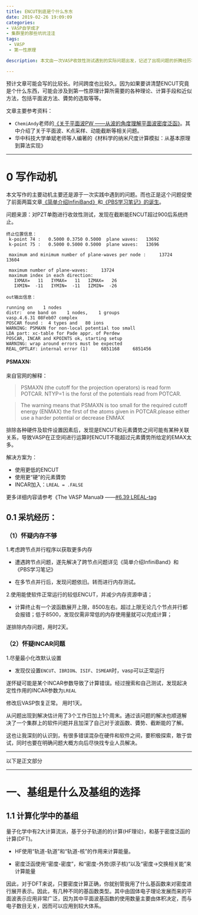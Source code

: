 ```yaml
---
title: ENCUT到底是个什么东东
date: 2019-02-26 19:09:09
categories:  
- VASP自学成才
- 集群里的那些坑坑洼洼
tags: 
 - VASP
 - 第一性原理

description: 本文由一次VASP收敛性测试遇到的实际问题出发，记述了出现问题的折腾经历和解决方案，以及对第一性原理一些概念的理解。

---
```


预计文章可能会写的比较长。时间跨度也比较久。因为如果要讲清楚ENCUT究竟是个什么东西，可能会涉及到第一性原理计算所需要的各种理论、计算手段和近似方法，包括平面波方法、贗势的选取等等。

文章主要参考资料：
- `ChemiAndy`老师的[《关于平面波PW ——从波的角度理解平面波密度泛函》](http://chemiandy.lofter.com/post/1d254b22_69a16c6)。其中介绍了关于平面波、K点采样、动能截断等相关问题。
- 华中科技大学单斌老师等人编著的《材料学的纳米尺度计算模拟：从基本原理到算法实现》

---

# 0 写作动机

本文写作的主要动机主要还是源于一次实践中遇到的问题。而也正是这个问题促使了前面两篇文章[《简单介绍InfiniBand》](https://myvivi.life/2019/02/26/InfinitiBand_Notes/)和[《PBS学习笔记》的诞生](https://myvivi.life/2019/02/21/PBS_Notes/)。

问题来源：对PZT单胞进行收敛性测试，发现在截断能ENCUT超过900后系统终止。

```
终止位置信息：
 k-point 74 :   0.5000 0.3750 0.5000  plane waves:   13692
 k-point 75 :   0.5000 0.5000 0.5000  plane waves:   13696

 maximum and minimum number of plane-waves per node :     13724    13604

 maximum number of plane-waves:     13724
 maximum index in each direction:
   IXMAX=   11   IYMAX=   11   IZMAX=   26
   IXMIN=  -11   IYMIN=  -11   IZMIN=  -26

```

```
out输出信息：

running on    1 nodes
distr:  one band on    1 nodes,    1 groups
vasp.4.6.31 08Feb07 complex
POSCAR found :  4 types and   80 ions
WARNING: PSMAXN for non-local potential too small
LDA part: xc-table for Pade appr. of Perdew
POSCAR, INCAR and KPOINTS ok, starting setup
WARNING: wrap around errors must be expected
REAL_OPTLAY: internal error (1)     6851168     6851456

```

#### PSMAXN:
来自官网的解释：
> PSMAXN (the cutoff for the projection operators) is read form POTCAR. NTYP=1 is the forst of the potentials read from POTCAR.

>The warning means that PSMAXN is too small for the required cutoff energy (ENMAX) the first of the atoms given in POTCAR.please either use a harder potential or decrease ENMAX


排除各种硬件及软件设置因素后，发现是ENCUT和元素贗势之间可能有某种关联关系，导致VASP在正空间进行运算时ENCUT不能超过元素贗势所给定的EMAX太多。

解决方案为：
- 使用更低的ENCUT
- 使用更“硬”的元素贗势
- INCAR加入：`LREAL = .FALSE`

更多详细内容请参考《The VASP Manual》 ——[#6.39 LREAL-tag](https://cms.mpi.univie.ac.at/vasp/vasp/LREAL_tag_and_ROPT_tag.html)


## 0.1 采坑经历：

### （1）怀疑内存不够

1.考虑跨节点并行程序以获取更多内存

- 遭遇跨节点问题，遂先解决了跨节点问题详见《简单介绍InfiniBand》和《PBS学习笔记》

- 在多节点并行后，发现问题依旧。转而进行内存测试。

2.使用能使软件正常运行的较低ENCUT，并减少内存资源申请；

- 计算终止有一个波函数展开上限，8500左右。超过上限无论几个节点并行都会报错；低于8500，发现仅需非常低的内存使用量就可以完成计算；

遂排除内存问题，用时2天。

### （2）怀疑INCAR问题
1.尽量最小化改默认设置

- 发现仅设置`ENCUT`、`IBRION`、`ISIF`、`ISMEAR`时，vasp可以正常运行

遂怀疑可能是某个INCAR参数导致了计算错误。经过搜索和自己测试，发现起决定性作用的INCAR参数为`LREAL`

修改后VASP恢复正常。
用时1天。


从问题出现到解决估计用了3个工作日加上1个周末。通过该问题的解决也顺道解决了一个集群上的软件问题并且加深了自己对于波函数、贗势、截断能的了解。

这也让我深刻的认识到，有很多错误混杂在硬件和软件之间，要积极探索，敢于尝试，同时也要在明确问题大概方向后尽快找专业人员解决。

---

以下是正文部分

---

# 一、基组是什么及基组的选择

## 1.1 计算化学中的基组

量子化学中有2大计算流派，基于分子轨道的的计算(HF理论)，和基于密度泛函的计算(DFT)。

- HF使用“轨道-轨道”和“轨道-核”的作用来计算能量。

- 密度泛函使用“密度-密度”，和“密度-外势(原子核)“以及“密度->交换相关能”来计算能量

因此，对于DFT来说，只要密度计算正确，你就别管我用了什么基函数来对密度进行展开表示。因此，有几种不同的基函数类型。其中由固体电子理论发展而来的平面波表示应用非常广泛，因为其中平面波基函数的使用数量主要由体积决定，而与电子数目无关，因而可以应用到较大体系。